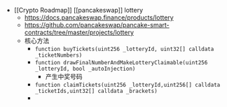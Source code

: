 - [[Crypto Roadmap]] [[pancakeswap]] lottery
	- https://docs.pancakeswap.finance/products/lottery
	- https://github.com/pancakeswap/pancake-smart-contracts/tree/master/projects/lottery
	- 核心方法
		- `function buyTickets(uint256 _lotteryId, uint32[] calldata _ticketNumbers)`
		- `function drawFinalNumberAndMakeLotteryClaimable(uint256 _lotteryId, bool _autoInjection)`
			- 产生中奖号码
		- `function claimTickets(uint256 _lotteryId,uint256[] calldata _ticketIds,uint32[] calldata _brackets)`
		-